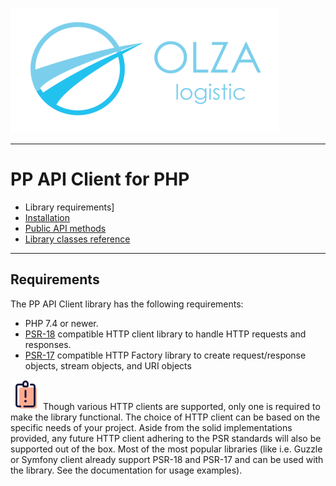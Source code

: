 ![Olza Logistic Logo](olza-logo-small.png)

---

# PP API Client for PHP

* Library requirements]
* [Installation](installation.md)
* [Public API methods](api.md)
* [Library classes reference](classes.md)

---

## Requirements

The PP API Client library has the following requirements:

* PHP 7.4 or newer.
* [PSR-18](https://www.php-fig.org/psr/psr-18/) compatible HTTP client library to handle HTTP
  requests and responses.
* [PSR-17](https://www.php-fig.org/psr/psr-17/) compatible HTTP Factory library to create
  request/response objects, stream objects, and URI objects

![Note](note.png) Though various HTTP clients are supported, only one is required to make the
library functional. The choice of HTTP client can be based on the specific needs of your project.
Aside from the solid implementations provided, any future HTTP client adhering to the PSR standards
will also be supported out of the box. Most of the most popular libraries (like i.e. Guzzle or
Symfony client already support PSR-18 and PSR-17 and can be used with the library. See the
documentation for usage examples).
